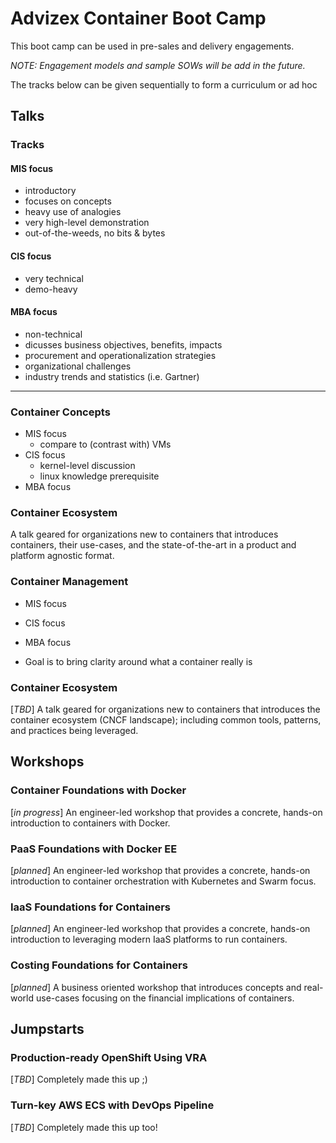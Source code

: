 # Advizex Container Boot Camp

This boot camp can be used in pre-sales and delivery engagements.

_NOTE: Engagement models and sample SOWs will be add in the future._

The tracks below can be given sequentially to form a curriculum or ad hoc

## Talks

### Tracks

#### MIS focus

  - introductory
  - focuses on concepts
  - heavy use of analogies
  - very high-level demonstration
  - out-of-the-weeds, no bits & bytes

#### CIS focus

  - very technical
  - demo-heavy

#### MBA focus

  - non-technical
  - dicusses business objectives, benefits, impacts
  - procurement and operationalization strategies
  - organizational challenges
  - industry trends and statistics (i.e. Gartner)

---

### Container Concepts

  - MIS focus
    * compare to (contrast with) VMs
  - CIS focus
    * kernel-level discussion
    * linux knowledge prerequisite
  - MBA focus

### Container Ecosystem

A talk geared for organizations new to containers that introduces containers, their use-cases, and the state-of-the-art in a product and platform agnostic format.

### Container Management

  - MIS focus
  - CIS focus
  - MBA focus

- Goal is to bring clarity around what a container really is

### Container Ecosystem

[_TBD_] A talk geared for organizations new to containers that introduces the container ecosystem (CNCF landscape); including common tools, patterns, and practices being leveraged. 

## Workshops

### Container Foundations with Docker

[_in progress_] An engineer-led workshop that provides a concrete, hands-on introduction to containers with Docker.

### PaaS Foundations with Docker EE

[_planned_] An engineer-led workshop that provides a concrete, hands-on introduction to container orchestration with Kubernetes and Swarm focus.

### IaaS Foundations for Containers

[_planned_] An engineer-led workshop that provides a concrete, hands-on introduction to leveraging modern IaaS platforms to run containers.

### Costing Foundations for Containers

[_planned_] A business oriented workshop that introduces concepts and real-world use-cases focusing on the financial implications of containers.

## Jumpstarts

### Production-ready OpenShift Using VRA

[_TBD_] Completely made this up ;)

### Turn-key AWS ECS with DevOps Pipeline

[_TBD_] Completely made this up too!
